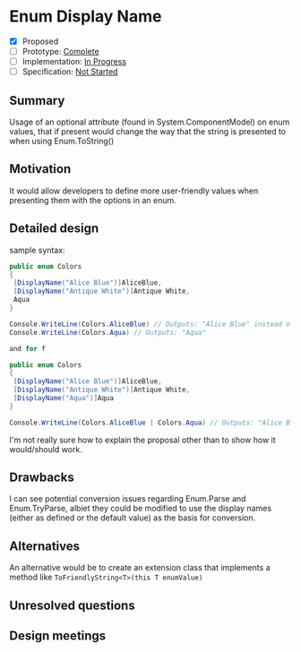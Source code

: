 # Enum Display Name

* [x] Proposed
* [ ] Prototype: [Complete](https://github.com/PROTOTYPE_OWNER/roslyn/BRANCH_NAME)
* [ ] Implementation: [In Progress](https://github.com/dotnet/roslyn/BRANCH_NAME)
* [ ] Specification: [Not Started](pr/1)

## Summary
[summary]: #summary

Usage of an optional attribute (found in System.ComponentModel) on enum values, that if present would change the way that the string is presented to when using Enum.ToString()

## Motivation
[motivation]: #motivation

It would allow developers to define more user-friendly values when presenting them with the options in an enum.

## Detailed design
[design]: #detailed-design

sample syntax:
```C#
public enum Colors
{
 [DisplayName("Alice Blue")]AliceBlue,
 [DisplayName("Antique White")]Antique White,
 Aqua
}

Console.WriteLine(Colors.AliceBlue) // Outputs: "Alice Blue" instead of "AliceBlue"
Console.WriteLine(Colors.Aqua) // Outputs: "Aqua"

and for f

public enum Colors
{
 [DisplayName("Alice Blue")]AliceBlue,
 [DisplayName("Antique White")]Antique White,
 [DisplayName("Aqua")]Aqua
}

Console.WriteLine(Colors.AliceBlue | Colors.Aqua) // Outputs: "Alice Blue, Aqua" instead of "AliceBlue, Aqua"
```

I'm not really sure how to explain the proposal other than to show how it would/should work.

## Drawbacks
[drawbacks]: #drawbacks

I can see potential conversion issues regarding Enum.Parse and Enum.TryParse, albiet they could be modified to use the display names (either as defined or the default value) as the basis for conversion.

## Alternatives
[alternatives]: #alternatives

An alternative would be to create an extension class that implements a method like ```ToFriendlyString<T>(this T enumValue)```

## Unresolved questions
[unresolved]: #unresolved-questions


## Design meetings

